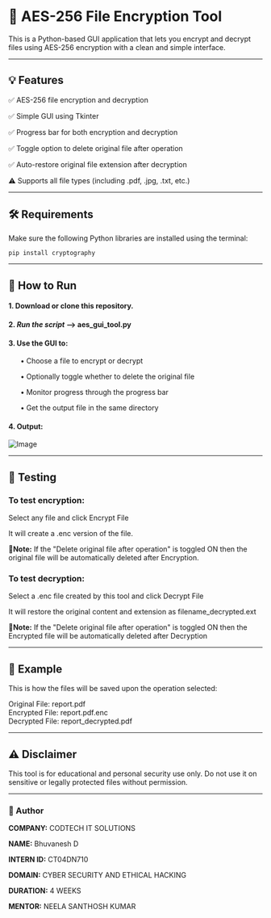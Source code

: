 # 🔐 AES-256 File Encryption Tool
This is a Python-based GUI application that lets you encrypt and decrypt files using AES-256 encryption with a clean and simple interface.

---
## 💡 Features
✅ AES-256 file encryption and decryption

✅ Simple GUI using Tkinter

✅ Progress bar for both encryption and decryption

✅ Toggle option to delete original file after operation

✅ Auto-restore original file extension after decryption

⚠️ Supports all file types (including .pdf, .jpg, .txt, etc.)

---
## 🛠️ Requirements
Make sure the following Python libraries are installed using the terminal:

```bash
pip install cryptography
```

---
## 🚀 How to Run
#### 1. **Download or clone this repository.**

#### 2. ***Run the script*** --> aes_gui_tool.py

#### 3. Use the GUI to:

‎ ‎ ‎ ‎ ‎ ‎  • Choose a file to encrypt or decrypt

‎ ‎ ‎ ‎ ‎ ‎  • Optionally toggle whether to delete the original file

‎ ‎ ‎  ‎ ‎ ‎ • Monitor progress through the progress bar

‎ ‎ ‎ ‎ ‎ ‎  • Get the output file in the same directory

#### 4. Output:

![Image](https://github.com/user-attachments/assets/dcbf78dc-7dc2-4c98-a856-9ad800e8d3fc)

---
## 🧪 Testing
### To test encryption:

Select any file and click Encrypt File

It will create a .enc version of the file.

**📝Note:**
If the "Delete original file after operation" is toggled ON then the original file will be automatically deleted after Encryption.

### To test decryption:

Select a .enc file created by this tool and click Decrypt File

It will restore the original content and extension as filename_decrypted.ext

**📝Note:**
If the "Delete original file after operation" is toggled ON then the Encrypted file will be automatically deleted after Decryption

---
## 📂 Example
This is how the files will be saved upon the operation selected:

Original File: report.pdf  
Encrypted File: report.pdf.enc  
Decrypted File: report_decrypted.pdf

---
## ⚠️ Disclaimer
This tool is for educational and personal security use only. Do not use it on sensitive or legally protected files without permission.

---

### 👤 Author
**COMPANY:** CODTECH IT SOLUTIONS

**NAME:** Bhuvanesh D

**INTERN ID:** CT04DN710

**DOMAIN:** CYBER SECURITY AND ETHICAL HACKING

**DURATION:** 4 WEEKS

**MENTOR:** NEELA SANTHOSH KUMAR

